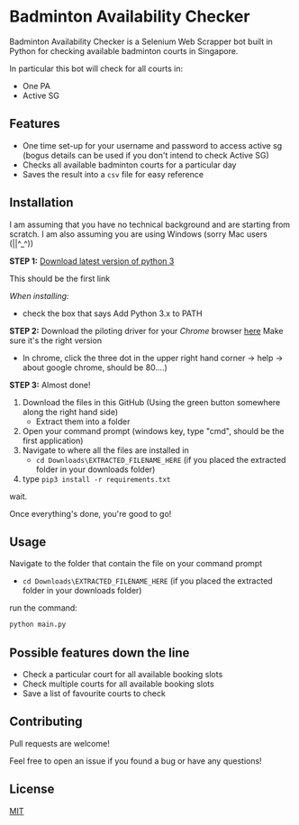 # Badminton Availability Checker

Badminton Availability Checker is a Selenium Web Scrapper bot built in Python for checking available badminton courts in Singapore.

In particular this bot will check for all courts in:
* One PA
* Active SG

## Features

* One time set-up for your username and password to access active sg (bogus details can be used if you don't intend to check Active SG)
* Checks all available badminton courts for a particular day
* Saves the result into a `csv` file for easy reference

## Installation
I am assuming that you have no technical background and are starting from scratch.
I am also assuming you are using Windows (sorry Mac users (||^_^))

**STEP 1:** [Download latest version of python 3](https://www.python.org/downloads/windows/)

This should be the first link

_When installing:_
* check the box that says Add Python 3.x to PATH


**STEP 2:** Download the piloting driver for your _Chrome_ browser [here](https://chromedriver.chromium.org/downloads)
Make sure it's the right version
* In chrome, click the three dot in the upper right hand corner -> help -> about google chrome, should be 80....)


**STEP 3:** Almost done!

1. Download the files in this GitHub (Using the green button somewhere along the right hand side)
    * Extract them into a folder
2. Open your command prompt (windows key, type "cmd", should be the first application)
3. Navigate to where all the files are installed in 
    * `cd Downloads\EXTRACTED_FILENAME_HERE` (if you placed the extracted folder in your downloads folder)
4. type `pip3 install -r requirements.txt`

wait.

Once everything's done, you're good to go!

## Usage

Navigate to the folder that contain the file on your command prompt
* `cd Downloads\EXTRACTED_FILENAME_HERE` (if you placed the extracted folder in your downloads folder)

run the command:
```bash
python main.py
```

## Possible features down the line
* Check a particular court for all available booking slots
* Check multiple courts for all available booking slots
* Save a list of favourite courts to check


## Contributing
Pull requests are welcome!

Feel free to open an issue if you found a bug or have any questions!

## License
[MIT](https://choosealicense.com/licenses/mit/)